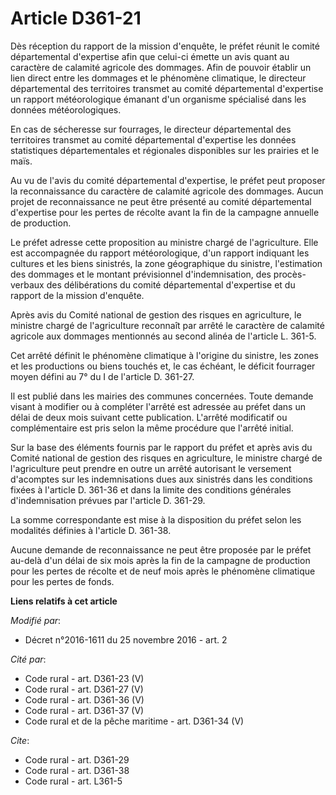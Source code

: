 # Article D361-21

Dès réception du rapport de la mission d'enquête, le préfet réunit le comité départemental d'expertise afin que celui-ci
émette un avis quant au caractère de calamité agricole des dommages. Afin de pouvoir établir un lien direct entre les
dommages et le phénomène climatique, le directeur départemental des territoires transmet au comité départemental d'expertise
un rapport météorologique émanant d'un organisme spécialisé dans les données météorologiques. 

En cas de sécheresse sur fourrages, le directeur départemental des territoires transmet au comité départemental d'expertise
les données statistiques départementales et régionales disponibles sur les prairies et le maïs. 

Au vu de l'avis du comité départemental d'expertise, le préfet peut proposer la reconnaissance du caractère de calamité
agricole des dommages. Aucun projet de reconnaissance ne peut être présenté au comité départemental d'expertise pour les
pertes de récolte avant la fin de la campagne annuelle de production. 

Le préfet adresse cette proposition au ministre chargé de l'agriculture. Elle est accompagnée du rapport météorologique, d'un
rapport indiquant les cultures et les biens sinistrés, la zone géographique du sinistre, l'estimation des dommages et le
montant prévisionnel d'indemnisation, des procès-verbaux des délibérations du comité départemental d'expertise et du rapport
de la mission d'enquête. 

Après avis du Comité national de gestion des risques en agriculture, le ministre chargé de l'agriculture reconnaît par arrêté
le caractère de calamité agricole aux dommages mentionnés au second alinéa de l'article L. 361-5. 

Cet arrêté définit le phénomène climatique à l'origine du sinistre, les zones et les productions ou biens touchés et, le cas
échéant, le déficit fourrager moyen défini au 7° du I de l'article D. 361-27. 

Il est publié dans les mairies des communes concernées. Toute demande visant à modifier ou à compléter l'arrêté est adressée
au préfet dans un délai de deux mois suivant cette publication. L'arrêté modificatif ou complémentaire est pris selon la même
procédure que l'arrêté initial. 

Sur la base des éléments fournis par le rapport du préfet et après avis du Comité national de gestion des risques en
agriculture, le ministre chargé de l'agriculture peut prendre en outre un arrêté autorisant le versement d'acomptes sur les
indemnisations dues aux sinistrés dans les conditions fixées à l'article D. 361-36 et dans la limite des conditions générales
d'indemnisation prévues par l'article D. 361-29. 

La somme correspondante est mise à la disposition du préfet selon les modalités définies à l'article D. 361-38. 

Aucune demande de reconnaissance ne peut être proposée par le préfet au-delà d'un délai de six mois après la fin de la
campagne de production pour les pertes de récolte et de neuf mois après le phénomène climatique pour les pertes de fonds.

**Liens relatifs à cet article**

_Modifié par_:

  - Décret n°2016-1611 du 25 novembre 2016 - art. 2

_Cité par_:

  - Code rural - art. D361-23 (V)
  - Code rural - art. D361-27 (V)
  - Code rural - art. D361-36 (V)
  - Code rural - art. D361-37 (V)
  - Code rural et de la pêche maritime - art. D361-34 (V)

_Cite_:

  - Code rural - art. D361-29
  - Code rural - art. D361-38
  - Code rural - art. L361-5
